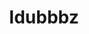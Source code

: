 ---
title: Idubbbz
crosslinks:
- h3h3productions
- livven
- JonTron
- FilthyFrank
- shittykickstarters
- fakehistoryporn
- gatekeeping
- videos
- AskReddit
- tf2
- pyrocynical
- DeFranco
- PrequelMemes
- GTAV
- OldSchoolCool
- titlegore
- childfree
- killthosewhodisagree
- SquattingSlavs
- RoastMe
---